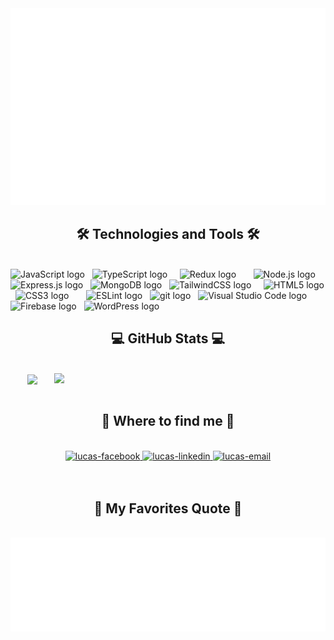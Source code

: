 <!-- Lucas -->
<a href="#" target="_blank">
  <img src="svg/lucas.svg" width="1200" alt="lucas-official" />
</a>

<h2 align="center">🛠 Technologies and Tools 🛠</h2>
<br>
<!-- https://simpleicons.org/ -->
<span><img src="https://img.shields.io/badge/JavaScript-282C34?logo=javascript&logoColor=F7DF1E" alt="JavaScript logo" title="JavaScript" height="25" /></span>
&nbsp;
<span><img src="https://img.shields.io/badge/TypeScript-282C34?logo=typescript&logoColor=3178C6" alt="TypeScript logo" title="TypeScript" height="25" /></span>
&nbsp;
<!-- <span><img src="https://img.shields.io/badge/ReactJS-282C34?logo=react&logoColor=61DAFB" alt="ReactJS logo" title="ReactJS" height="25" /></span> -->
&nbsp;
<span><img src="https://img.shields.io/badge/Redux-282C34?logo=redux&logoColor=764ABC" alt="Redux logo" title="Redux" height="25" /></span>
&nbsp;
<!-- <span><img src="https://img.shields.io/badge/Vue.js-282C34?logo=vue.js&logoColor=4FC08D" alt="Vue.js logo" title="Vue.js" height="25" /></span> -->
&nbsp;
<!-- <span><img src="https://img.shields.io/badge/Nuxt.js-282C34?logo=nuxt.js&logoColor=4FC08D" alt="Nuxt.js logo" title="Nuxt.js" height="25" /></span> -->
&nbsp;
<span><img src="https://img.shields.io/badge/Node.js-282C34?logo=node.js&logoColor=00F200" alt="Node.js logo" title="Node.js" height="25" /></span>
&nbsp;
<span><img src="https://img.shields.io/badge/Express-282C34?logo=express&logoColor=FFFFFF" alt="Express.js logo" title="Express.js" height="25" /></span>
&nbsp;
<span><img src="https://img.shields.io/badge/MongoDB-282C34?logo=mongodb&logoColor=47A248" alt="MongoDB logo" title="MongoDB" height="25" /></span>
&nbsp;
<span><img src="https://img.shields.io/badge/Tailwind%20CSS-282C34?logo=tailwind-css&logoColor=38B2AC" alt="TailwindCSS logo" title="TailwindCSS" height="25" /></span>
&nbsp;
<!-- <span><img src="https://img.shields.io/badge/Three.js-282C34?logo=three.js&logoColor=FFFFFF" alt="Three.js logo" title="Three.js" height="25" /></span> -->
&nbsp;
<span><img src="https://img.shields.io/badge/HTML5-282C34?logo=html5&logoColor=E34F26" alt="HTML5 logo" title="HTML5" height="25" /></span>
&nbsp;
<span><img src="https://img.shields.io/badge/CSS3-282C34?logo=css3&logoColor=1572B6" alt="CSS3 logo" title="CSS3" height="25" /></span>
&nbsp;
<!-- <span><img src="https://img.shields.io/badge/Sass-282C34?logo=sass&logoColor=CC6699" alt="SASS logo" title="SASS" height="25" /></span> -->
&nbsp;
<!-- <span><img src="https://img.shields.io/badge/Bootstrap-282C34?logo=bootstrap&logoColor=7952B3" alt="Bootstrap logo" title="Bootstrap" height="25" /></span> -->
&nbsp;
<span><img src="https://img.shields.io/badge/ESLint-282C34?logo=eslint&logoColor=4B32C3" alt="ESLint logo" title="ESLint" height="25" /></span>
&nbsp;
<span><img src="https://img.shields.io/badge/git-282C34?logo=git&logoColor=F05032" alt="git logo" title="git" height="25" /></span>
&nbsp;
<span><img src="https://img.shields.io/badge/VS%20Code-282C34?logo=visual-studio-code&logoColor=007ACC" alt="Visual Studio Code logo" title="Visual Studio Code" height="25" /></span>
&nbsp;
<span><img src="https://img.shields.io/badge/Firebase-282C34?logo=firebase&logoColor=FFCA28" alt="Firebase logo" title="Firebase" height="25" /></span>
&nbsp;
<span><img src="https://img.shields.io/badge/WordPress-282C34?logo=wordPress&logoColor=21759B" alt="WordPress logo" title="WordPress" height="25" /></span>
&nbsp;

<br>
<h2 align="center">💻 GitHub Stats 💻</h2>
<!-- https://github.com/anuraghazra/github-readme-stats -->
<br>
<div align=center>
  <a href="#" title="LucasDev">
    <img width="315" align="center" src="https://github-readme-stats.vercel.app/api/top-langs/?username=LucasWilliams2622&hide=c%23,powershell,Mathematica,Ruby,Objective-C,Objective-C%2b%2b,Cuda&title_color=61dafb&text_color=ffffff&icon_color=61dafb&bg_color=20232a&langs_count=8&layout=compact&border_color=61dafb&hide_border=true" />
  </a>
  <a href="#" title="LucasDev">
    <img align="right" width="434" src="https://github-readme-stats.vercel.app/api?username=LucasWilliams2622&show_icons=true&theme=react&border_color=61dafb&hide_border=true" />
  </a>
</div>

<br>
<h2 align="center">🌟 Where to find me 🌟</h2>
<br>
<!-- https://icons8.com -->
<div align="center">
  <!-- <a href="https://lucas.id.vn" target="blank">
    <img width="90" height="90" src="images/logo-lucas-transparent-bg-192x192.png" alt="lucas-blog" />
  </a> -->
  <a href="https://www.facebook.com/profile.php?id=100051910643168" target="blank">
    <img src="https://img.icons8.com/bubbles/100/000000/facebook-new.png" alt="lucas-facebook" />
  </a>
  <!-- <a href="https://www.youtube.com/c/lucasOfficial" target="blank">
    <img src="https://img.icons8.com/bubbles/100/000000/youtube-squared.png" alt="lucas-youtube" />
  </a> -->
  <a href="https://www.linkedin.com/in/lucas-williams-591225277/" target="blank">
    <img src="https://img.icons8.com/bubbles/100/000000/linkedin.png" alt="lucas-linkedin" />
  </a>
  <!-- <a href="https://instagram.com/lucas" target="blank">
    <img src="https://img.icons8.com/bubbles/100/000000/instagram.png" alt="lucas-instagram" />
  </a> -->
  <a href="mailto:nguyenvanson2622003@gmail.com" target="top">
    <img src="https://img.icons8.com/bubbles/100/000000/apple-mail.png" alt="lucas-email" />
  </a>
</div>

<br>

<br>
<h2 align="center">🔭 My Favorites Quote 🔭</h2>
<br>
<a href="#" target="_blank">
  <img src="svg/lucas-quotes.svg" width="846" height="150" alt="lucas-official" />
</a>
